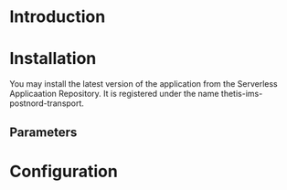 # Introduction

# Installation

You may install the latest version of the application from the Serverless Applicaation Repository. It is registered under the name thetis-ims-postnord-transport.

## Parameters

# Configuration

